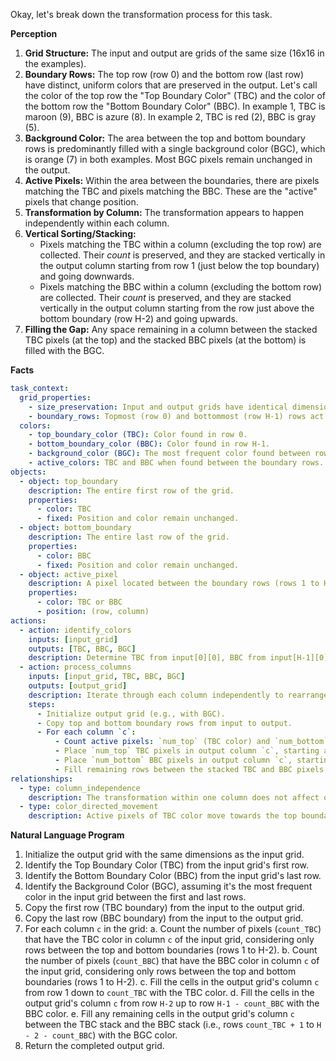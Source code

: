 Okay, let's break down the transformation process for this task.

**Perception**

1.  **Grid Structure:** The input and output are grids of the same size (16x16 in the examples).
2.  **Boundary Rows:** The top row (row 0) and the bottom row (last row) have distinct, uniform colors that are preserved in the output. Let's call the color of the top row the "Top Boundary Color" (TBC) and the color of the bottom row the "Bottom Boundary Color" (BBC). In example 1, TBC is maroon (9), BBC is azure (8). In example 2, TBC is red (2), BBC is gray (5).
3.  **Background Color:** The area between the top and bottom boundary rows is predominantly filled with a single background color (BGC), which is orange (7) in both examples. Most BGC pixels remain unchanged in the output.
4.  **Active Pixels:** Within the area between the boundaries, there are pixels matching the TBC and pixels matching the BBC. These are the "active" pixels that change position.
5.  **Transformation by Column:** The transformation appears to happen independently within each column.
6.  **Vertical Sorting/Stacking:**
    *   Pixels matching the TBC within a column (excluding the top row) are collected. Their *count* is preserved, and they are stacked vertically in the output column starting from row 1 (just below the top boundary) and going downwards.
    *   Pixels matching the BBC within a column (excluding the bottom row) are collected. Their *count* is preserved, and they are stacked vertically in the output column starting from the row just above the bottom boundary (row H-2) and going upwards.
7.  **Filling the Gap:** Any space remaining in a column between the stacked TBC pixels (at the top) and the stacked BBC pixels (at the bottom) is filled with the BGC.

**Facts**


```yaml
task_context:
  grid_properties:
    - size_preservation: Input and output grids have identical dimensions.
    - boundary_rows: Topmost (row 0) and bottommost (row H-1) rows act as fixed boundaries.
  colors:
    - top_boundary_color (TBC): Color found in row 0.
    - bottom_boundary_color (BBC): Color found in row H-1.
    - background_color (BGC): The most frequent color found between row 1 and row H-2 (inclusive).
    - active_colors: TBC and BBC when found between the boundary rows.
objects:
  - object: top_boundary
    description: The entire first row of the grid.
    properties:
      - color: TBC
      - fixed: Position and color remain unchanged.
  - object: bottom_boundary
    description: The entire last row of the grid.
    properties:
      - color: BBC
      - fixed: Position and color remain unchanged.
  - object: active_pixel
    description: A pixel located between the boundary rows (rows 1 to H-2) whose color matches either TBC or BBC.
    properties:
      - color: TBC or BBC
      - position: (row, column)
actions:
  - action: identify_colors
    inputs: [input_grid]
    outputs: [TBC, BBC, BGC]
    description: Determine TBC from input[0][0], BBC from input[H-1][0], and BGC by frequency analysis between rows 1 and H-2.
  - action: process_columns
    inputs: [input_grid, TBC, BBC, BGC]
    outputs: [output_grid]
    description: Iterate through each column independently to rearrange active pixels.
    steps:
      - Initialize output grid (e.g., with BGC).
      - Copy top and bottom boundary rows from input to output.
      - For each column `c`:
          - Count active pixels: `num_top` (TBC color) and `num_bottom` (BBC color) between rows 1 and H-2.
          - Place `num_top` TBC pixels in output column `c`, starting at row 1 and going down.
          - Place `num_bottom` BBC pixels in output column `c`, starting at row H-2 and going up.
          - Fill remaining rows between the stacked TBC and BBC pixels (if any) in output column `c` with BGC.
relationships:
  - type: column_independence
    description: The transformation within one column does not affect other columns.
  - type: color_directed_movement
    description: Active pixels of TBC color move towards the top boundary (stacking below it), and active pixels of BBC color move towards the bottom boundary (stacking above it).
```


**Natural Language Program**

1.  Initialize the output grid with the same dimensions as the input grid.
2.  Identify the Top Boundary Color (TBC) from the input grid's first row.
3.  Identify the Bottom Boundary Color (BBC) from the input grid's last row.
4.  Identify the Background Color (BGC), assuming it's the most frequent color in the input grid between the first and last rows.
5.  Copy the first row (TBC boundary) from the input to the output grid.
6.  Copy the last row (BBC boundary) from the input to the output grid.
7.  For each column `c` in the grid:
    a.  Count the number of pixels (`count_TBC`) that have the TBC color in column `c` of the input grid, considering only rows between the top and bottom boundaries (rows 1 to H-2).
    b.  Count the number of pixels (`count_BBC`) that have the BBC color in column `c` of the input grid, considering only rows between the top and bottom boundaries (rows 1 to H-2).
    c.  Fill the cells in the output grid's column `c` from row 1 down to `count_TBC` with the TBC color.
    d.  Fill the cells in the output grid's column `c` from row `H-2` up to row `H-1 - count_BBC` with the BBC color.
    e.  Fill any remaining cells in the output grid's column `c` between the TBC stack and the BBC stack (i.e., rows `count_TBC + 1` to `H - 2 - count_BBC`) with the BGC color.
8.  Return the completed output grid.